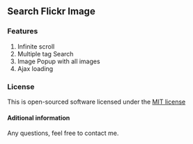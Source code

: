 ## Search Flickr Image

### Features

1. Infinite scroll
2. Multiple tag Search
3. Image Popup with all images
4. Ajax loading

### License

This is open-sourced software licensed under the [MIT license](http://opensource.org/licenses/MIT)

#### Aditional information

Any questions, feel free to contact me.
